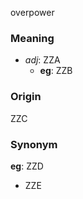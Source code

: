 overpower
### Meaning
+ _adj_: ZZA
    + __eg__: ZZB

### Origin

ZZC

### Synonym

__eg__: ZZD

+ ZZE


